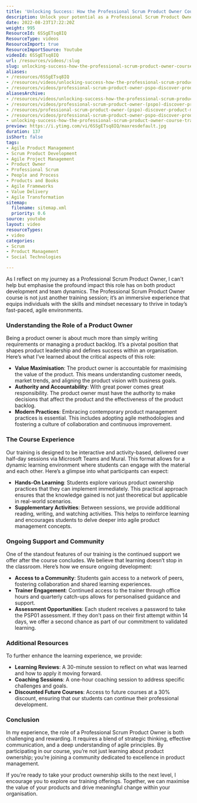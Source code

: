 ```yaml
---
title: 'Unlocking Success: How the Professional Scrum Product Owner Course Transforms Your Agile Journey'
description: Unlock your potential as a Professional Scrum Product Owner! Join our immersive course to master agile practices, enhance team dynamics, and drive product success.
date: 2022-08-23T17:22:20Z
weight: 995
ResourceId: 6SSgETsq8IQ
ResourceType: videos
ResourceImport: true
ResourceImportSource: Youtube
videoId: 6SSgETsq8IQ
url: /resources/videos/:slug
slug: unlocking-success-how-the-professional-scrum-product-owner-course-transforms-your-agile-journey
aliases:
- /resources/6SSgETsq8IQ
- /resources/videos/unlocking-success-how-the-professional-scrum-product-owner-course-transforms-your-agile-journey
- /resources/videos/professional-scrum-product-owner-pspo-discover-product-management-skills-practices
aliasesArchive:
- /resources/videos/unlocking-success-how-the-professional-scrum-product-owner-course-transforms-your-agile-journey
- /resources/videos/professional-scrum-product-owner-(pspo)-discover-product-management-skills-&-practices
- /resources/professional-scrum-product-owner-(pspo)-discover-product-management-skills-&-practices
- /resources/videos/professional-scrum-product-owner-pspo-discover-product-management-skills-practices
- unlocking-success-how-the-professional-scrum-product-owner-course-transforms-your-agile-journey
preview: https://i.ytimg.com/vi/6SSgETsq8IQ/maxresdefault.jpg
duration: 137
isShort: false
tags:
- Agile Product Management
- Scrum Product Development
- Agile Project Management
- Product Owner
- Professional Scrum
- People and Process
- Products and Books
- Agile Frameworks
- Value Delivery
- Agile Transformation
sitemap:
  filename: sitemap.xml
  priority: 0.6
source: youtube
layout: video
resourceTypes:
- video
categories:
- Scrum
- Product Management
- Social Technologies

---
```

As I reflect on my journey as a Professional Scrum Product Owner, I can't help but emphasise the profound impact this role has on both product development and team dynamics. The Professional Scrum Product Owner course is not just another training session; it’s an immersive experience that equips individuals with the skills and mindset necessary to thrive in today’s fast-paced, agile environments.

### Understanding the Role of a Product Owner

Being a product owner is about much more than simply writing requirements or managing a product backlog. It’s a pivotal position that shapes product leadership and defines success within an organisation. Here’s what I’ve learned about the critical aspects of this role:

- **Value Maximisation**: The product owner is accountable for maximising the value of the product. This means understanding customer needs, market trends, and aligning the product vision with business goals.
- **Authority and Accountability**: With great power comes great responsibility. The product owner must have the authority to make decisions that affect the product and the effectiveness of the product backlog.
- **Modern Practices**: Embracing contemporary product management practices is essential. This includes adopting agile methodologies and fostering a culture of collaboration and continuous improvement.

### The Course Experience

Our training is designed to be interactive and activity-based, delivered over half-day sessions via Microsoft Teams and Mural. This format allows for a dynamic learning environment where students can engage with the material and each other. Here’s a glimpse into what participants can expect:

- **Hands-On Learning**: Students explore various product ownership practices that they can implement immediately. This practical approach ensures that the knowledge gained is not just theoretical but applicable in real-world scenarios.
- **Supplementary Activities**: Between sessions, we provide additional reading, writing, and watching activities. This helps to reinforce learning and encourages students to delve deeper into agile product management concepts.

### Ongoing Support and Community

One of the standout features of our training is the continued support we offer after the course concludes. We believe that learning doesn’t stop in the classroom. Here’s how we ensure ongoing development:

- **Access to a Community**: Students gain access to a network of peers, fostering collaboration and shared learning experiences.
- **Trainer Engagement**: Continued access to the trainer through office hours and quarterly catch-ups allows for personalised guidance and support.
- **Assessment Opportunities**: Each student receives a password to take the PSP01 assessment. If they don’t pass on their first attempt within 14 days, we offer a second chance as part of our commitment to validated learning.

### Additional Resources

To further enhance the learning experience, we provide:

- **Learning Reviews**: A 30-minute session to reflect on what was learned and how to apply it moving forward.
- **Coaching Sessions**: A one-hour coaching session to address specific challenges and goals.
- **Discounted Future Courses**: Access to future courses at a 30% discount, ensuring that our students can continue their professional development.

### Conclusion

In my experience, the role of a Professional Scrum Product Owner is both challenging and rewarding. It requires a blend of strategic thinking, effective communication, and a deep understanding of agile principles. By participating in our course, you’re not just learning about product ownership; you’re joining a community dedicated to excellence in product management.

If you’re ready to take your product ownership skills to the next level, I encourage you to explore our training offerings. Together, we can maximise the value of your products and drive meaningful change within your organisation.
